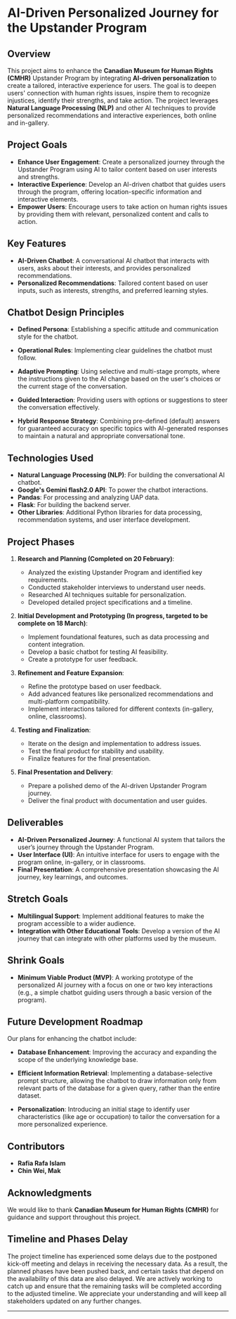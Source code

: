 # AI-Driven Personalized Journey for the Upstander Program

## Overview

This project aims to enhance the **Canadian Museum for Human Rights (CMHR)** Upstander Program by integrating **AI-driven personalization** to create a tailored, interactive experience for users. The goal is to deepen users' connection with human rights issues, inspire them to recognize injustices, identify their strengths, and take action. The project leverages **Natural Language Processing (NLP)** and other AI techniques to provide personalized recommendations and interactive experiences, both online and in-gallery.

## Project Goals

- **Enhance User Engagement**: Create a personalized journey through the Upstander Program using AI to tailor content based on user interests and strengths.
- **Interactive Experience**: Develop an AI-driven chatbot that guides users through the program, offering location-specific information and interactive elements.
- **Empower Users**: Encourage users to take action on human rights issues by providing them with relevant, personalized content and calls to action.

## Key Features

- **AI-Driven Chatbot**: A conversational AI chatbot that interacts with users, asks about their interests, and provides personalized recommendations.
- **Personalized Recommendations**: Tailored content based on user inputs, such as interests, strengths, and preferred learning styles.
  
## Chatbot Design Principles

- **Defined Persona**: Establishing a specific attitude and communication style for the chatbot.

- **Operational Rules**: Implementing clear guidelines the chatbot must follow.

- **Adaptive Prompting**: Using selective and multi-stage prompts, where the instructions given to the AI change based on the user's choices or the current stage of the conversation.

- **Guided Interaction**: Providing users with options or suggestions to steer the conversation effectively.

- **Hybrid Response Strategy**: Combining pre-defined (default) answers for guaranteed accuracy on specific topics with AI-generated responses to maintain a natural and appropriate conversational tone.


## Technologies Used

- **Natural Language Processing (NLP)**: For building the conversational AI chatbot.
- **Google's Gemini flash2.0 API**: To power the chatbot interactions.
- **Pandas**: For processing and analyzing UAP data.
- **Flask**: For building the backend server.
- **Other Libraries**: Additional Python libraries for data processing, recommendation systems, and user interface development.

## Project Phases

1. **Research and Planning (Completed on 20 February)**:
   - Analyzed the existing Upstander Program and identified key requirements.
   - Conducted stakeholder interviews to understand user needs.
   - Researched AI techniques suitable for personalization.
   - Developed detailed project specifications and a timeline.

2. **Initial Development and Prototyping (In progress, targeted to be complete on 18 March)**:
   - Implement foundational features, such as data processing and content integration.
   - Develop a basic chatbot for testing AI feasibility.
   - Create a prototype for user feedback.

3. **Refinement and Feature Expansion**:
   - Refine the prototype based on user feedback.
   - Add advanced features like personalized recommendations and multi-platform compatibility.
   - Implement interactions tailored for different contexts (in-gallery, online, classrooms).

4. **Testing and Finalization**:
   - Iterate on the design and implementation to address issues.
   - Test the final product for stability and usability.
   - Finalize features for the final presentation.

5. **Final Presentation and Delivery**:
   - Prepare a polished demo of the AI-driven Upstander Program journey.
   - Deliver the final product with documentation and user guides.

## Deliverables

- **AI-Driven Personalized Journey**: A functional AI system that tailors the user’s journey through the Upstander Program.
- **User Interface (UI)**: An intuitive interface for users to engage with the program online, in-gallery, or in classrooms.
- **Final Presentation**: A comprehensive presentation showcasing the AI journey, key learnings, and outcomes.

## Stretch Goals

- **Multilingual Support**: Implement additional features to make the program accessible to a wider audience.
- **Integration with Other Educational Tools**: Develop a version of the AI journey that can integrate with other platforms used by the museum.

## Shrink Goals

- **Minimum Viable Product (MVP)**: A working prototype of the personalized AI journey with a focus on one or two key interactions (e.g., a simple chatbot guiding users through a basic version of the program).

## Future Development Roadmap

Our plans for enhancing the chatbot include:

- **Database Enhancement**: Improving the accuracy and expanding the scope of the underlying knowledge base.

- **Efficient Information Retrieval**: Implementing a database-selective prompt structure, allowing the chatbot to draw information only from relevant parts of the database for a given query, rather than the entire dataset.

- **Personalization**: Introducing an initial stage to identify user characteristics (like age or occupation) to tailor the conversation for a more personalized experience.



## Contributors

- **Rafia Rafa Islam**
- **Chin Wei, Mak**

## Acknowledgments

We would like to thank **Canadian Museum for Human Rights (CMHR)** for guidance and support throughout this project.

## Timeline and Phases Delay

The project timeline has experienced some delays due to the postponed kick-off meeting and delays in receiving the necessary data. As a result, the planned phases have been pushed back, and certain tasks that depend on the availability of this data are also delayed. We are actively working to catch up and ensure that the remaining tasks will be completed according to the adjusted timeline. We appreciate your understanding and will keep all stakeholders updated on any further changes.

---
